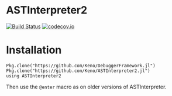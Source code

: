 # ASTInterpreter2

[![Build Status](https://travis-ci.org/Keno/ASTInterpreter2.jl.svg?branch=master)](https://travis-ci.org/Keno/ASTInterpreter2.jl)
[![codecov.io](http://codecov.io/github/Keno/ASTInterpreter2.jl/coverage.svg?branch=master)](http://codecov.io/github/Keno/ASTInterpreter2.jl?branch=master)

# Installation
```
Pkg.clone("https://github.com/Keno/DebuggerFramework.jl")
Pkg.clone("https://github.com/Keno/ASTInterpreter2.jl")
using ASTInterpreter2
```
Then use the `@enter` macro as on older versions of ASTInterpreter.
